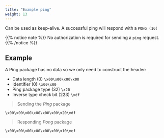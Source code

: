 ```yaml
---
title: "Example ping"
weight: 13
---
```


Can be used as keep-alive. A successful ping will respond with a `PONG (16)`

{{% notice note %}}
No authorization is required for sending a `ping` request.
{{% /notice %}}

## Example

A Ping package has no data so we only need to construct the header:

- Data length (0) `\x00\x00\x00\x00`
- Identifier (0) `\x00\x00`
- Ping package type (32) `\x20`
- Inverse type check bit (223) `\xdf`

> Sending the *Ping* package

```none
\x00\x00\x00\x00\x00\x00\x20\xdf
```

> Responding *Pong* package

```none
\x00\x00\x00\x00\x00\x00\x10\xef
```
